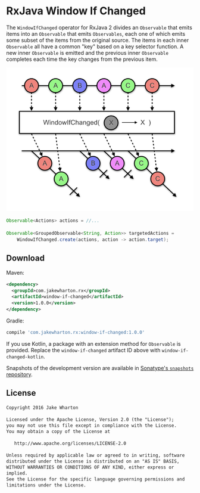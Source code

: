 RxJava Window If Changed
======================== 

The `WindowIfChanged` operator for RxJava 2 divides an `Observable` that emits items into an
`Observable` that emits `Observables`, each one of which emits some subset of the items from the
original source. The items in each inner `Observable` all have a common "key" based on a key
selector function. A new inner `Observable` is emitted and the previous inner `Observable`
completes each time the key changes from the previous item.

![marble diagram](marbles.png)

```java
Observable<Actions> actions = //...

Observable<GroupedObservable<String, Action>> targetedActions =
    WindowIfChanged.create(actions, action -> action.target);
```


Download
--------

Maven:
```xml
<dependency>
  <groupId>com.jakewharton.rx</groupId>
  <artifactId>window-if-changed</artifactId>
  <version>1.0.0</version>
</dependency>
```
Gradle:
```groovy
compile 'com.jakewharton.rx:window-if-changed:1.0.0'
```

If you use Kotlin, a package with an extension method for `Observable` is provided. Replace the
`window-if-changed` artifact ID above with `window-if-changed-kotlin`.

Snapshots of the development version are available in [Sonatype's `snapshots` repository][snap].


License
-------

    Copyright 2016 Jake Wharton

    Licensed under the Apache License, Version 2.0 (the "License");
    you may not use this file except in compliance with the License.
    You may obtain a copy of the License at

       http://www.apache.org/licenses/LICENSE-2.0

    Unless required by applicable law or agreed to in writing, software
    distributed under the License is distributed on an "AS IS" BASIS,
    WITHOUT WARRANTIES OR CONDITIONS OF ANY KIND, either express or implied.
    See the License for the specific language governing permissions and
    limitations under the License.



 [snap]: https://oss.sonatype.org/content/repositories/snapshots/
